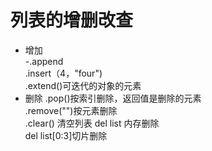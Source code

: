 # 列表的增删改查
- 增加   
  -.append  
  .insert（4，"four")  
  .extend()可迭代的对象的元素
- 删除 
  .pop()按索引删除，返回值是删除的元素   
  .remove("")按元素删除  
  .clear() 清空列表 
  del list 内存删除    
  del list[0:3]切片删除

